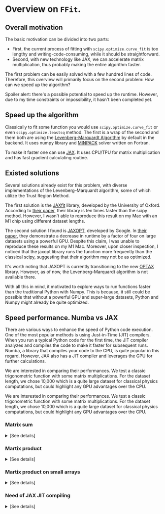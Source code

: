 # Overview on `FFit`.

## Overall motivation

The basic motivation can be divided into two parts:

- First, the current process of fitting with `scipy.optimize.curve_fit` is too lengthy and writing-code-consuming, while it should be straightforward.
- Second, with new technology like JAX, we can accelerate matrix multiplication, thus probably making the entire algorithm faster.

The first problem can be easily solved with a few hundred lines of code. Therefore, this overview will primarily focus on the second problem: How can we speed up the algorithm?

Spoiler alert: there's a possible potential to speed up the runtime. However, due to my time constraints or impossibility, it hasn't been completed yet.

## Speed up the algorithm

Classically to fit some function you would use `scipy.optimize.curve_fit` or even `scipy.optimize.leastsq` method. The first is a wrap of the second and them both are using the
[Levenberg-Marquardt Algorithm](https://en.wikipedia.org/wiki/Levenberg%E2%80%93Marquardt_algorithm) by default in the backend. It uses numpy library and [MINPACK](https://en.wikipedia.org/wiki/MINPACK) solver written on Fortran.

To make it faster one can use [JAX](https://github.com/google/jax). It uses CPU/TPU for matrix multiplication and has fast gradient calculating routine.

## Existed solutions

Several solutions already exist for this problem, with diverse implementations of the Levenberg–Marquardt algorithm, some of which utilize the Trust Region Method.

The first solution is the [JAXfit](https://github.com/Dipolar-Quantum-Gases/jaxfit?tab=readme-ov-file) library, developed by the University of Oxford. According to [their paper](https://arxiv.org/pdf/2208.12187), their library is ten times faster than the scipy method. However, I wasn't able to reproduce this result on my Mac with an M1 chip using different dataset lengths.

The second solution I found is [JAXOPT](https://github.com/google/jaxopt), developed by Google. In [their paper](https://arxiv.org/pdf/2105.15183), they demonstrate a decrease in runtime by a factor of four on large datasets using a powerful GPU. Despite this claim, I was unable to reproduce these results on my M1 Mac. Moreover, upon closer inspection, I noticed that the jaxopt library runs the function more frequently than the classical scipy, suggesting that their algorithm may not be as optimized.

It's worth noting that JAXOPT is currently transitioning to the new [OPTAX](https://github.com/google-deepmind/optax) library. However, as of now, the Levenberg–Marquardt algorithm is not available there.

With all this in mind, it motivated to explore ways to run functions faster than the traditional Python with Numpy. This is because, it still could be possible that without a powerful GPU and super-large datasets, Python and Numpy might already be quite optimized.

## Speed performance. Numba vs JAX

There are various ways to enhance the speed of Python code execution. One of the most popular methods is using Just-in-Time (JIT) compilers. When you run a typical Python code for the first time, the JIT compiler analyzes and compiles the code to make it faster for subsequent runs. Numba, a library that compiles your code to the CPU, is quite popular in this regard. However, JAX also has a JIT compiler and leverages the GPU for further calculations.

We are interested in comparing their performances. We test a classic trigonometric function with some matrix multiplications. For the dataset length, we chose 10,000 which is a quite large dataset for classical physics computations, but could highlight any GPU advantages over the CPU.

We are interested in comparing their performances. We test a classic trigonometric function with some matrix multiplications. For the dataset length, we chose 10,000 which is a quite large dataset for classical physics computations, but could highlight any GPU advantages over the CPU.

### Matrix sum

<details><summary>[See details]</summary>

```python
import jax.numpy as jnp
from numba import njit
import numpy as np
from jax import jit as jax_jit

@jax_jit
def jax_function(x):
    res = jnp.copy(x)
    for _ in range(100):
        res += x
    return res

@njit
def numba_function(x):
    res = np.copy(x)
    for _ in range(100):
        res += x
    return res

# Example data
x0 = np.random.rand(1_000_000).reshape(1000, 1000)
x_jax = jnp.array(x0)
x_numba = np.array(x0)

# Compile functions
jax_function(x_jax)
numba_function(x_numba)

# time the functions
%timeit jax_function(x_jax)
# 3.31 ms ± 290 µs per loop (mean ± std. dev. of 7 runs, 100 loops each)
%timeit numba_function(x_numba)
# 44.1 ms ± 3.85 ms per loop (mean ± std. dev. of 7 runs, 10 loops each)
```

</details>

### Martix product

<details><summary>[See details]</summary>

```python
import jax.numpy as jnp
from numba import njit
import numpy as np
from jax import jit as jax_jit

@jax_jit
def jax_function(x):
    res = jnp.copy(x)
    for _ in range(100):
        res += jnp.sin(x) @ jnp.cos(x)
    return res

@njit
def numba_function(x):
    res = np.copy(x)
    for _ in range(100):
        res += np.sin(x) @ np.cos(x)
    return res

# Example data
x0 = np.random.rand(1_000_000).reshape(1000, 1000)
x_jax = jnp.array(x0)
x_numba = np.array(x0)

# Compile functions
jax_function(x_jax)
numba_function(x_numba)

# time the functions
%timeit jax_function(x_jax)
# 19.3 ms ± 237 µs per loop (mean ± std. dev. of 7 runs, 10 loops each)

%timeit numba_function(x_numba)
# 7.28 s ± 1.44 s per loop (mean ± std. dev. of 7 runs, 1 loop each)

```

</details>

### Martix product on small arrays

<details><summary>[See details]</summary>

```python
import jax.numpy as jnp
from numba import njit
import numpy as np
from jax import jit as jax_jit

@jax_jit
def jax_function(x):
    res = jnp.copy(x)
    for _ in range(100):
        res += jnp.sin(x) @ jnp.cos(x)
    return res

@njit
def numba_function(x):
    res = np.copy(x)
    for _ in range(100):
        res += np.sin(x) @ np.cos(x)
    return res

# Example data
x0 = np.random.rand(100).reshape(10, 10)
x_jax = jnp.array(x0)
x_numba = np.array(x0)

# Compile functions
jax_function(x_jax)
numba_function(x_numba)

# time the functions
%timeit jax_function(x_jax)
# 12.5 µs ± 1.89 µs per loop (mean ± std. dev. of 7 runs, 100,000 loops each)

%timeit numba_function(x_numba)
# 233 µs ± 3.06 µs per loop (mean ± std. dev. of 7 runs, 1,000 loops each)
```

</details>

### Need of JAX JIT compiling

<details><summary>[See details]</summary>

```python
import jax.numpy as jnp
from numba import njit
import numpy as np
from jax import jit as jax_jit

@jax.jit
def jax_function_nocc(x):
    res = jnp.copy(x)
    for _ in range(100):
        res += jnp.sin(x) @ jnp.cos(x)
    return res

@jax.jit
def jax_function_compile(x):
    res = jnp.copy(x)
    for _ in range(100):
        res += jnp.sin(x) @ jnp.cos(x)
    return res

# Compile functions

jax_function_nocc(x_jax)
jax_function_compile(x_jax)

# time the functions

%timeit jax_function_nocc(x_jax)
%timeit jax_function_compile(x_jax)

```

</details>
